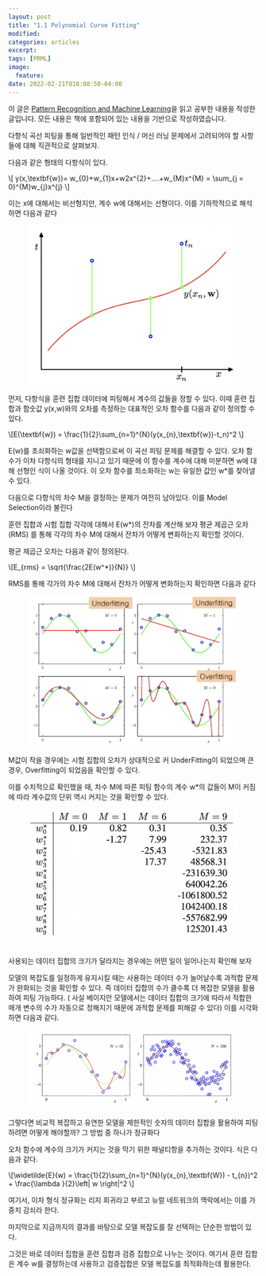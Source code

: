 ```yaml
---
layout: post
title: "1.1 Polynomial Curve Fitting"
modified:
categories: articles
excerpt:
tags: [PRML]
image:
  feature:
date: 2022-02-21T018:08:50-04:00
---
```


이 글은 [Pattern Recognition and Machine Learning](https://www.microsoft.com/en-us/research/uploads/prod/2006/01/Bishop-Pattern-Recognition-and-Machine-Learning-2006.pdf)을 읽고 공부한 내용을 작성한 글입니다. 
모든 내용은 책에 포함되어 있는 내용을 기반으로 작성하였습니다.

다항식 곡선 피팅을 통해 일반적인 패턴 인식 / 머신 러닝 문제에서 고려되어야 할 사항들에 대해 직관적으로 살펴보자.
 
다음과 같은 형태의 다항식이 있다.

\\[ y(x,\textbf{w})= w_{0}+w_{1}x+w2x^{2}+....+w_{M}x^{M} = \sum_{j = 0}^{M}w_{j}x^{j} \\]

이는 x에 대해서는 비선형지만, 계수 w에 대해서는 선형이다. 이를 기하학적으로 해석하면 다음과 같다

<figure>
    <a href="/PRML/1.png" alt="image"><img src="/PRML/1.png" alt="image"></a>
</figure>

먼저, 다항식을 훈련 집합 데이터에 피팅해서 계수의 값들을 정할 수 있다. 이때 훈련 집합과 함숫값 y(x,w)와의 오차를 측정하는 대표적인 오차 함수를 다음과 같이 정의할 수 있다.


\\[E(\textbf{w}) = \frac{1}{2}\sum_{n=1}^{N}(y(x_{n},\textbf{w})-t_n)^2 \\]

E(w)를 초쇠화하는 w값을 선택함으로써 이 곡선 피팅 문제를 해결할 수 있다. 오차 함수가 이차 다항식의 형태를 지니고 있기 때문에 이 함수를 계수에 대해 미분하면 w에 대해 선형인 식이 나올 것이다. 이 오차 함수를 최소화하는 w는 유일한 값인 w*를 찾아낼 수 있다.

다음으로 다항식의 차수 M을 결정하는 문제가 여전히 남아있다. 이를 Model Selection이라 불린다

훈련 집합과 시험 집합 각각에 대해서 E(w*)의 잔차를 계산해 보자
평균 제곱근 오차(RMS) 를 통해 각각의 차수 M에 대해서 잔차가 어떻게 변화하는지 확인할 것이다.

평균 제곱근 오차는 다음과 같이 정의된다.

\\[E_{rms} = \sqrt{\frac{2E(w^*)}{N}} \\]

RMS를 통해 각가의 차수 M에 대해서 잔차가 어떻게 변화하는지 확인하면 다음과 같다

<figure>
    <a href="/PRML/2.png" alt="image"><img src="/PRML/2.png" alt="image"></a>
</figure>

M값이 작을 경우에는 시험 집합의 오차가 상대적으로 커 UnderFitting이 되었으며 큰 경우, Overfitting이 되었음을 확인할 수 있다.

이를 수치적으로 확인했을 때, 차수 M에 따른 피팅 함수의 계수 w*의 값들이 M이 커짐에 따라 계수값의 단위 역시 커지는 것을 확인할 수 있다.

<figure>
    <a href="/PRML/3.png" alt="image"><img src="/PRML/3.png" alt="image"></a>
</figure>

사용되는 데이터 집합의 크기가 달라지는 경우에는 어떤 일이 일어나는지 확인해 보자

모델의 복잡도를 일정하게 유지시킬 때는 사용하는 데이터 수가 늘어날수록 과적합 문제가 완화되는 것을 확인할 수 있다. 즉 데이터 집합의 수가 클수록 더 복잡한 모델을 활용하여 피팅 가능하다. 
( 사실 베이지안 모델에서는 데이터 집합의 크기에 따라서 적합한 매개 변수의 수가 자동으로 정해지기 때문에 과적합 문제를 피해갈 수 있다)
이를 시각화하면 다음과 같다.

<figure>
    <a href="/PRML/4.png" alt="image"><img src="/PRML/4.png" alt="image"></a>
</figure>


그렇다면 비교적 복잡하고 유연한 모델을 제한적인 숫자의 데이터 집합을 활용하여 피팅하려면 어떻게 해야할까?
그 방법 중 하나가 정규화다

오차 함수에 계수의 크기가 커지는 것을 막기 위한 패널티항을 추가하는 것이다. 식은 다음과 같다.

\\[\widetilde{E}(w) = \frac{1}{2}\sum_{n=1}^{N}(y(x_{n},\textbf{W}) - t_{n})^2 + \frac{\lambda }{2}\left\| w \right\|^2 \\]


여기서, 이차 형식 정규화는 리지 회귀라고 부르고 뉴럴 네트워크의 맥락에서는 이를 가중치 감쇠라 한다.

마지막으로 지금까지의 결과를 바탕으로 모델 복잡도를 잘 선택하는 단순한 방법이 있다.

그것은 바로 데이터 집합을 훈련 집합과 검증 집합으로 나누는 것이다.
여기서 훈련 집합은 계수 w를 결정하는데 사용하고 검증집합은 모델 복잡도를 최적화하는데 활용한다.
